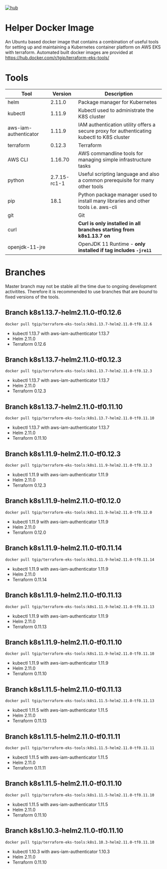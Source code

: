 [![hub](https://img.shields.io/docker/pulls/tgip/terraform-eks-tools.svg)](https://hub.docker.com/r/tgip/terraform-eks-tools/)

# Helper Docker Image

An Ubuntu based docker image that contains a combination of useful tools for setting up and maintaining a Kubernetes container platform on AWS EKS with terraform.
Automated built docker images are provided at https://hub.docker.com/r/tgip/terraform-eks-tools/

# Tools

|Tool                   |Version        |Description                                                                               |
|-----------------------|---------------|------------------------------------------------------------------------------------------|
|helm                   |2.11.0         |Package manager for Kubernetes                                                            |
|kubectl                |1.11.9         |Kubectl used to administrate the K8S cluster                                              |
|aws-iam-authenticator  |1.11.9         |IAM authentication utility offers a secure proxy for authenticating kubectl to K8S cluster|
|terraform              |0.12.3         |Terraform                                                                                 |
|AWS CLI                |1.16.70        |AWS commandline tools for managing simple infrastructure tasks                            |
|python                 |2.7.15-rc1-1   |Useful scripting language and also a common prerequisite for many other tools             |
|pip                    |18.1           |Python package manager used to install many libraries and other tools i.e. aws-cli        |
|git                    |               |Git                                                                                       |
|curl                   |               |**Curl is only installed in all branches starting from k8s1.13.7 on**                     |
|openjdk-11-jre         |               |OpenJDK 11 Runtime - **only installed if tag includes `-jre11`**                          |

# Branches

Master branch may not be stable all the time due to ongoing development activitites.
Therefore it is recommended to use branches that are *bound* to fixed versions of the tools.

## Branch k8s1.13.7-helm2.11.0-tf0.12.6

`docker pull tgip/terraform-eks-tools:k8s1.13.7-helm2.11.0-tf0.12.6`

- kubectl 1.13.7 with aws-iam-authenticator 1.13.7
- Helm 2.11.0
- Terraform 0.12.6

## Branch k8s1.13.7-helm2.11.0-tf0.12.3

`docker pull tgip/terraform-eks-tools:k8s1.13.7-helm2.11.0-tf0.12.3`

- kubectl 1.13.7 with aws-iam-authenticator 1.13.7
- Helm 2.11.0
- Terraform 0.12.3

## Branch k8s1.13.7-helm2.11.0-tf0.11.10

`docker pull tgip/terraform-eks-tools:k8s1.13.7-helm2.11.0-tf0.11.10`

- kubectl 1.13.7 with aws-iam-authenticator 1.13.7
- Helm 2.11.0
- Terraform 0.11.10

## Branch k8s1.11.9-helm2.11.0-tf0.12.3

`docker pull tgip/terraform-eks-tools:k8s1.11.9-helm2.11.0-tf0.12.3`

- kubectl 1.11.9 with aws-iam-authenticator 1.11.9
- Helm 2.11.0
- Terraform 0.12.3

## Branch k8s1.11.9-helm2.11.0-tf0.12.0

`docker pull tgip/terraform-eks-tools:k8s1.11.9-helm2.11.0-tf0.12.0`

- kubectl 1.11.9 with aws-iam-authenticator 1.11.9
- Helm 2.11.0
- Terraform 0.12.0

## Branch k8s1.11.9-helm2.11.0-tf0.11.14

`docker pull tgip/terraform-eks-tools:k8s1.11.9-helm2.11.0-tf0.11.14`

- kubectl 1.11.9 with aws-iam-authenticator 1.11.9
- Helm 2.11.0
- Terraform 0.11.14

## Branch k8s1.11.9-helm2.11.0-tf0.11.13

`docker pull tgip/terraform-eks-tools:k8s1.11.9-helm2.11.0-tf0.11.13`

- kubectl 1.11.9 with aws-iam-authenticator 1.11.9
- Helm 2.11.0
- Terraform 0.11.13

## Branch k8s1.11.9-helm2.11.0-tf0.11.10

`docker pull tgip/terraform-eks-tools:k8s1.11.9-helm2.11.0-tf0.11.10`

- kubectl 1.11.9 with aws-iam-authenticator 1.11.9
- Helm 2.11.0
- Terraform 0.11.10

## Branch k8s1.11.5-helm2.11.0-tf0.11.13

`docker pull tgip/terraform-eks-tools:k8s1.11.5-helm2.11.0-tf0.11.13`

- kubectl 1.11.5 with aws-iam-authenticator 1.11.5
- Helm 2.11.0
- Terraform 0.11.13

## Branch k8s1.11.5-helm2.11.0-tf0.11.11

`docker pull tgip/terraform-eks-tools:k8s1.11.5-helm2.11.0-tf0.11.11`

- kubectl 1.11.5 with aws-iam-authenticator 1.11.5
- Helm 2.11.0
- Terraform 0.11.11

## Branch k8s1.11.5-helm2.11.0-tf0.11.10

`docker pull tgip/terraform-eks-tools:k8s1.11.5-helm2.11.0-tf0.11.10`

- kubectl 1.11.5 with aws-iam-authenticator 1.11.5
- Helm 2.11.0
- Terraform 0.11.10

## Branch k8s1.10.3-helm2.11.0-tf0.11.10

`docker pull tgip/terraform-eks-tools:k8s1.10.3-helm2.11.0-tf0.11.10`

- kubectl 1.10.3 with aws-iam-authenticator 1.10.3
- Helm 2.11.0
- Terraform 0.11.10
 